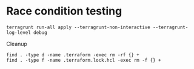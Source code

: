 # Race condition testing

```
terragrunt run-all apply --terragrunt-non-interactive --terragrunt-log-level debug
```
Cleanup
```
find . -type d -name .terraform -exec rm -rf {} +
find . -type f -name .terraform.lock.hcl -exec rm -f {} +
```